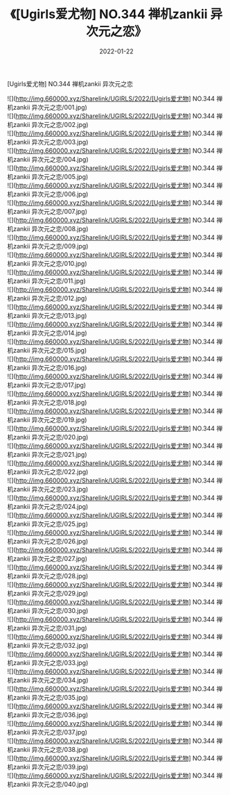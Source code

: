 ﻿---
layout: post
title:  《[Ugirls爱尤物] NO.344 禅机zankii 异次元之恋》
date:   2022-01-22
img: http://img.660000.xyz/Sharelink/UGIRLS/2022/[Ugirls爱尤物] NO.344 禅机zankii 异次元之恋/000.jpg
categories: [美女, 清纯, 唯美]
---

[Ugirls爱尤物] NO.344 禅机zankii 异次元之恋

 ![](http://img.660000.xyz/Sharelink/UGIRLS/2022/[Ugirls爱尤物] NO.344 禅机zankii 异次元之恋/001.jpg) <br>![](http://img.660000.xyz/Sharelink/UGIRLS/2022/[Ugirls爱尤物] NO.344 禅机zankii 异次元之恋/002.jpg) <br>![](http://img.660000.xyz/Sharelink/UGIRLS/2022/[Ugirls爱尤物] NO.344 禅机zankii 异次元之恋/003.jpg) <br>![](http://img.660000.xyz/Sharelink/UGIRLS/2022/[Ugirls爱尤物] NO.344 禅机zankii 异次元之恋/004.jpg) <br>![](http://img.660000.xyz/Sharelink/UGIRLS/2022/[Ugirls爱尤物] NO.344 禅机zankii 异次元之恋/005.jpg) <br>![](http://img.660000.xyz/Sharelink/UGIRLS/2022/[Ugirls爱尤物] NO.344 禅机zankii 异次元之恋/006.jpg) <br>![](http://img.660000.xyz/Sharelink/UGIRLS/2022/[Ugirls爱尤物] NO.344 禅机zankii 异次元之恋/007.jpg) <br>![](http://img.660000.xyz/Sharelink/UGIRLS/2022/[Ugirls爱尤物] NO.344 禅机zankii 异次元之恋/008.jpg) <br>![](http://img.660000.xyz/Sharelink/UGIRLS/2022/[Ugirls爱尤物] NO.344 禅机zankii 异次元之恋/009.jpg) <br>![](http://img.660000.xyz/Sharelink/UGIRLS/2022/[Ugirls爱尤物] NO.344 禅机zankii 异次元之恋/010.jpg) <br>![](http://img.660000.xyz/Sharelink/UGIRLS/2022/[Ugirls爱尤物] NO.344 禅机zankii 异次元之恋/011.jpg) <br>![](http://img.660000.xyz/Sharelink/UGIRLS/2022/[Ugirls爱尤物] NO.344 禅机zankii 异次元之恋/012.jpg) <br>![](http://img.660000.xyz/Sharelink/UGIRLS/2022/[Ugirls爱尤物] NO.344 禅机zankii 异次元之恋/013.jpg) <br>![](http://img.660000.xyz/Sharelink/UGIRLS/2022/[Ugirls爱尤物] NO.344 禅机zankii 异次元之恋/014.jpg) <br>![](http://img.660000.xyz/Sharelink/UGIRLS/2022/[Ugirls爱尤物] NO.344 禅机zankii 异次元之恋/015.jpg) <br>![](http://img.660000.xyz/Sharelink/UGIRLS/2022/[Ugirls爱尤物] NO.344 禅机zankii 异次元之恋/016.jpg) <br>![](http://img.660000.xyz/Sharelink/UGIRLS/2022/[Ugirls爱尤物] NO.344 禅机zankii 异次元之恋/017.jpg) <br>![](http://img.660000.xyz/Sharelink/UGIRLS/2022/[Ugirls爱尤物] NO.344 禅机zankii 异次元之恋/018.jpg) <br>![](http://img.660000.xyz/Sharelink/UGIRLS/2022/[Ugirls爱尤物] NO.344 禅机zankii 异次元之恋/019.jpg) <br>![](http://img.660000.xyz/Sharelink/UGIRLS/2022/[Ugirls爱尤物] NO.344 禅机zankii 异次元之恋/020.jpg) <br>![](http://img.660000.xyz/Sharelink/UGIRLS/2022/[Ugirls爱尤物] NO.344 禅机zankii 异次元之恋/021.jpg) <br>![](http://img.660000.xyz/Sharelink/UGIRLS/2022/[Ugirls爱尤物] NO.344 禅机zankii 异次元之恋/022.jpg) <br>![](http://img.660000.xyz/Sharelink/UGIRLS/2022/[Ugirls爱尤物] NO.344 禅机zankii 异次元之恋/023.jpg) <br>![](http://img.660000.xyz/Sharelink/UGIRLS/2022/[Ugirls爱尤物] NO.344 禅机zankii 异次元之恋/024.jpg) <br>![](http://img.660000.xyz/Sharelink/UGIRLS/2022/[Ugirls爱尤物] NO.344 禅机zankii 异次元之恋/025.jpg) <br>![](http://img.660000.xyz/Sharelink/UGIRLS/2022/[Ugirls爱尤物] NO.344 禅机zankii 异次元之恋/026.jpg) <br>![](http://img.660000.xyz/Sharelink/UGIRLS/2022/[Ugirls爱尤物] NO.344 禅机zankii 异次元之恋/027.jpg) <br>![](http://img.660000.xyz/Sharelink/UGIRLS/2022/[Ugirls爱尤物] NO.344 禅机zankii 异次元之恋/028.jpg) <br>![](http://img.660000.xyz/Sharelink/UGIRLS/2022/[Ugirls爱尤物] NO.344 禅机zankii 异次元之恋/029.jpg) <br>![](http://img.660000.xyz/Sharelink/UGIRLS/2022/[Ugirls爱尤物] NO.344 禅机zankii 异次元之恋/030.jpg) <br>![](http://img.660000.xyz/Sharelink/UGIRLS/2022/[Ugirls爱尤物] NO.344 禅机zankii 异次元之恋/031.jpg) <br>![](http://img.660000.xyz/Sharelink/UGIRLS/2022/[Ugirls爱尤物] NO.344 禅机zankii 异次元之恋/032.jpg) <br>![](http://img.660000.xyz/Sharelink/UGIRLS/2022/[Ugirls爱尤物] NO.344 禅机zankii 异次元之恋/033.jpg) <br>![](http://img.660000.xyz/Sharelink/UGIRLS/2022/[Ugirls爱尤物] NO.344 禅机zankii 异次元之恋/034.jpg) <br>![](http://img.660000.xyz/Sharelink/UGIRLS/2022/[Ugirls爱尤物] NO.344 禅机zankii 异次元之恋/035.jpg) <br>![](http://img.660000.xyz/Sharelink/UGIRLS/2022/[Ugirls爱尤物] NO.344 禅机zankii 异次元之恋/036.jpg) <br>![](http://img.660000.xyz/Sharelink/UGIRLS/2022/[Ugirls爱尤物] NO.344 禅机zankii 异次元之恋/037.jpg) <br>![](http://img.660000.xyz/Sharelink/UGIRLS/2022/[Ugirls爱尤物] NO.344 禅机zankii 异次元之恋/038.jpg) <br>![](http://img.660000.xyz/Sharelink/UGIRLS/2022/[Ugirls爱尤物] NO.344 禅机zankii 异次元之恋/039.jpg) <br>![](http://img.660000.xyz/Sharelink/UGIRLS/2022/[Ugirls爱尤物] NO.344 禅机zankii 异次元之恋/040.jpg) <br>